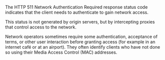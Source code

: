 The HTTP 511 Network Authentication Required response
status code indicates that the client needs to authenticate to gain network access.

This status is not generated by origin servers, but by intercepting proxies that
control access to the network.

Network operators sometimes require some authentication, acceptance of terms, or other
user interaction before granting access (for example in an internet café or at an
airport). They often identify clients who have not done so using their Media Access
Control (MAC) addresses.
